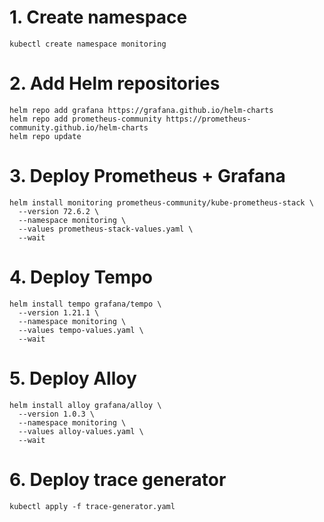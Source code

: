 # 1. Create namespace
```
kubectl create namespace monitoring
```

# 2. Add Helm repositories
```
helm repo add grafana https://grafana.github.io/helm-charts
helm repo add prometheus-community https://prometheus-community.github.io/helm-charts
helm repo update
```

# 3. Deploy Prometheus + Grafana
```
helm install monitoring prometheus-community/kube-prometheus-stack \
  --version 72.6.2 \
  --namespace monitoring \
  --values prometheus-stack-values.yaml \
  --wait
```

# 4. Deploy Tempo
```
helm install tempo grafana/tempo \
  --version 1.21.1 \
  --namespace monitoring \
  --values tempo-values.yaml \
  --wait
```

# 5. Deploy Alloy
```
helm install alloy grafana/alloy \
  --version 1.0.3 \
  --namespace monitoring \
  --values alloy-values.yaml \
  --wait
```

# 6. Deploy trace generator
```
kubectl apply -f trace-generator.yaml
```